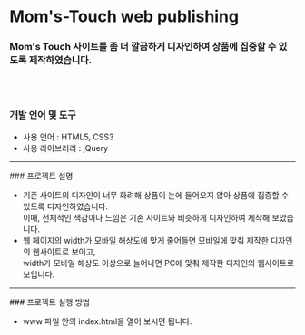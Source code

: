 # Mom's-Touch web publishing
### Mom's Touch 사이트를 좀 더 깔끔하게 디자인하여 상품에 집중할 수 있도록 제작하였습니다.
<br><br>
### 개발 언어 및 도구
<ul>
  <li>사용 언어 : HTML5, CSS3</li>
  <li>사용 라이브러리 : jQuery</li>
</ul>
<hr>
### 프로젝트 설명
<ul>
  <li>기존 사이트의 디자인이 너무 화려해 상품이 눈에 들어오지 않아 상품에 집중할 수 있도록 디자인하였습니다.<br>이때, 전체적인 색감이나 느낌은 기존 사이트와 비슷하게 디자인하여 제작해 보았습니다.</li>
  <li>웹 페이지의 width가 모바일 해상도에 맞게 줄어들면 모바일에 맞춰 제작한 디자인의 웹사이트로 보이고,<br>width가 모바일 해상도 이상으로 늘어나면 PC에 맞춰 제작한 디자인의 웹사이트로 보입니다.</li>
</ul>
<hr>
### 프로젝트 실행 방법
<ul>
  <li>www 파일 안의 index.html을 열어 보시면 됩니다.</li>
</ul>
